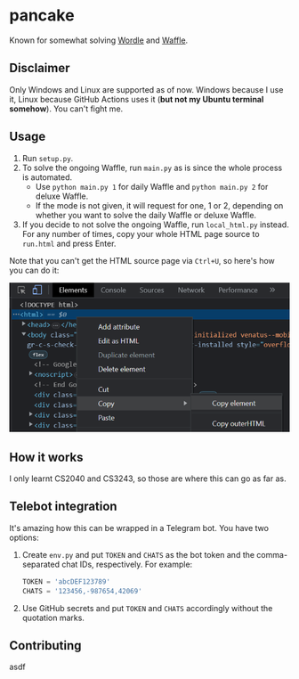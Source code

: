 # pancake

Known for somewhat solving [Wordle](https://www.nytimes.com/games/wordle/index.html) and [Waffle](https://wafflegame.net/).

## Disclaimer
Only Windows and Linux are supported as of now. Windows because I use it, Linux because GitHub Actions uses it (**but not my Ubuntu terminal somehow**). You can't fight me.

## Usage
1. Run `setup.py`.
1. To solve the ongoing Waffle, run `main.py` as is since the whole process is automated.
    - Use `python main.py 1` for daily Waffle and `python main.py 2` for deluxe Waffle.
    - If the mode is not given, it will request for one, 1 or 2, depending on whether you want to solve the daily Waffle or deluxe Waffle.
1. If you decide to not solve the ongoing Waffle, run `local_html.py` instead. For any number of times, copy your whole HTML page source to `run.html` and press Enter.

Note that you can't get the HTML source page via `Ctrl+U`, so here's how you can do it:

![nice](images/copy.png)

## How it works

I only learnt CS2040 and CS3243, so those are where this can go as far as.

## Telebot integration

It's amazing how this can be wrapped in a Telegram bot. You have two options:
1. Create `env.py` and put `TOKEN` and `CHATS` as the bot token and the comma-separated chat IDs, respectively. For example:

    ```py
    TOKEN = 'abcDEF123789'
    CHATS = '123456,-987654,42069'
    ```

1. Use GitHub secrets and put `TOKEN` and `CHATS` accordingly without the quotation marks.

## Contributing

asdf